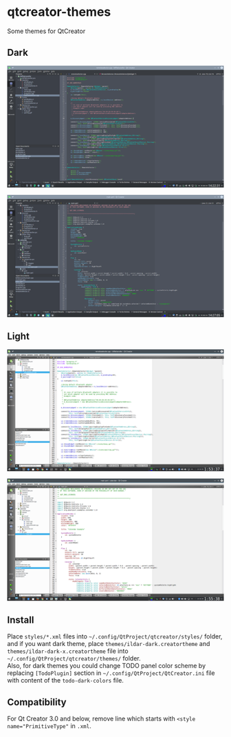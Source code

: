 # qtcreator-themes
Some themes for QtCreator

Dark
----
![Dark (cpp)](./screenshots/dark-cpp.png?raw=true "Dark (cpp)")


![Dark (qml)](./screenshots/dark-qml.png?raw=true "Dark (qml)")

Light
-------
![Light (cpp)](./screenshots/light-cpp.png?raw=true "Light (cpp)")


![Light (qml)](./screenshots/light-qml.png?raw=true "Light (qml)")

Install
--------

Place `styles/*.xml` files into `~/.config/QtProject/qtcreator/styles/` folder, and if you want dark theme, place `themes/ildar-dark.creatortheme` and `themes/ildar-dark-x.creatortheme` file into `~/.config/QtProject/qtcreator/themes/` folder.  
Also, for dark themes you could change TODO panel color scheme by replacing `[TodoPlugin]` section in `~/.config/QtProject/QtCreator.ini` file with content of the `todo-dark-colors` file.

Compatibility
-------------

For Qt Creator 3.0 and below, remove line which starts with `<style name="PrimitiveType"` in `.xml`.

